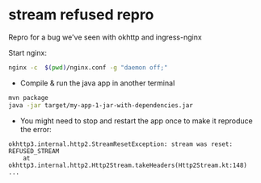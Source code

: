 # stream refused repro

Repro for a bug we've seen with okhttp and ingress-nginx

Start nginx:
```bash
nginx -c  $(pwd)/nginx.conf -g "daemon off;"
```
- Compile & run the java app in another terminal
```bash
mvn package 
java -jar target/my-app-1-jar-with-dependencies.jar
```
- You might need to stop and restart the app once to make it reproduce the error:
```
okhttp3.internal.http2.StreamResetException: stream was reset: REFUSED_STREAM
	at okhttp3.internal.http2.Http2Stream.takeHeaders(Http2Stream.kt:148)
...
```